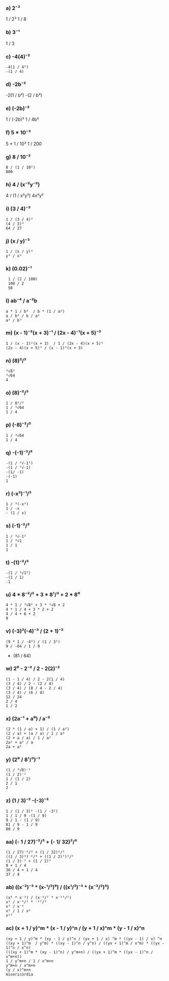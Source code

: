 ### a) 2⁻³
  
   1 / 2³
   1 / 8

### b) 3⁻¹

   1 / 3

### c) -4(4)⁻²

    -4(1 / 4²)
    -(1 / 4)

### d) -2b⁻²

   -2(1 / b²)
   -(2 / b²)

### e) (-2b)⁻²

   1 / (-2b)²
   1 / 4b²

### f) 5 * 10⁻³

   5 * 1 / 10³
    1 / 200

### g) 8 / 10⁻²
    8 / (1 / 10²)
    800


### h) 4 / (x⁻²y⁻²)

   4 / (1 / x²y²)
   4x²y²

### i) (3 / 4)⁻³

    1 / (3 / 4)³
    (4 / 3)³
    64 / 27

### j) (x / y)⁻³

    1 / (x / y)³
    y³ / x³

### k) (0.02)⁻¹

     1 / (2 / 100)
     100 / 2
     50

### l) ab⁻⁴ / a⁻²b

    a * 1 / b⁴  / b * (1 / a²)
    a / b⁴ / b / a²
    a³ / b⁵

### m) (x - 1)⁻²(x + 3)⁻¹ / (2x - 4)⁻¹(x + 5)⁻³

    1 / (x - 1)²(x + 3)  / 1 / (2x - 4)(x + 5)³
    (2x - 4)(x + 5)³ / (x - 1)²(x + 3)

   
### n) (8)²/³

    ³√8²
    ³√64
    4

### o) (8)⁻²/³

    1 / 8²/³
    1 / ³√64
    1 / 4


### p) (-8)⁻²/³

    1 / ³√64
    1 / 4

### q) -(-1)⁻³/⁵

    -(1 / ⁵√-1³)
    -(1 / ⁵√-1)
    -(1/ -1)
    -(-1)
    1

### r) (-x³)⁻¹/³

    1 / ³(-x³)
    1 / -x
    - (1 / x)


### s) (-1)⁻²/³

    1 / ³√-1²
    1 / ³√1
    1 / 1
    1

### t) -(1)⁻²/³

    -(1 / ³√1²)
    -(1 / 1)
    -1

### u) 4 * 8⁻²/³ + 3 * 8¹/³ + 2 * 8⁰
    4 * 1 / ³√8² + 3 * ³√8 + 2
    4 * 1 / 4 + 3 * 2 + 2
    4 / 4 + 6 + 2
    9

### v) (-3)²(-4)⁻³ / (2 + 1)⁻²
    (9 * 1 / -4³) / (1 / 3²)
    9 / -64 / 1 / 9
   - (81 / 64)

### w) 2⁰ - 2⁻² / 2 - 2(2)⁻²
    (1 - 1 / 4) / 2 - 2(1 / 4)
    (3 / 4) / 2 - (2 / 4)
    (3 / 4) / (8 / 4 - 2 / 4)
    (3 / 4) / (6 / 4)
    12 / 24
    2 / 4
    1 / 2

### x) (2a⁻¹ + a⁰) / a⁻²
    (2 * (1 / a) + 1) / (1 / a²)
    (2 / a) + (a / a) / 1 / a²
    (2 + a / a) / 1 / a²
    2a² + a³ / a
    2a + a²

### y) (2⁰ / 8¹/³)⁻¹
    (1 / ³√8)⁻¹
    (1 / 2)⁻¹
    1 / (1 / 2)
    2 / 1
    2

### z) (1 / 3)⁻² -(-3)⁻²
    1 / (1 / 3)² -(1 / -3²)
    1 / 1 / 9 -(1 / 9)
    9 / 1 - (1 / 9)
    81 / 9 - 1 / 9
    80 / 9

### aa) (- 1 / 27)⁻²/³ + (- 1/ 32)²/⁵

    (1 / 27)⁻²/³ + (1 / 32)²/⁵
    ((1 / 3)³)⁻²/³ + ((1 / 2)⁵)²/⁵
    (1 / 3)⁻² + (1 / 2)²
    9 + 1 / 4
    36 / 4 + 1 / 4
    37 / 4

### ab) ((x⁻²)⁻³ * (x-¹/³)⁹) / ((x¹/²)⁻³ * (x⁻³/²)⁵)

    (x⁶ * x⁻³) / (x⁻³/² * x⁻¹⁵/²) 
    x³ / x⁻³/² * ⁻¹⁵/² 
    x³ / x⁻⁹
    x³ / 1 / x⁹
    x¹²

### ac) (x + 1 / y)^m * (x - 1 / y)^n / (y + 1 / x)^m * (y - 1 / x)^n

    (xy + 1 / y)^m * (xy - 1 / y)^n / (yx + 1 / x) ^m * ((yx - 1) / x) ^n
    ((xy + 1)^m  / y^m) * ((xy - 1)^n / y^n) / ((yx + 1)^m / x^m) * ((yx - 1)^n / x^n)
    (((xy + 1)^m * (xy - 1)^n) / y^m+n) / ((yx + 1)^m * ((yx - 1)^n / x^m+n))
    1 / y^m+n / 1 / x^m+n
    y^m+n / x^m+n
    (y / x)^m+n
    misericórdia


